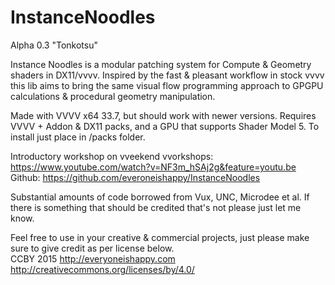 # InstanceNoodles
Alpha 0.3 "Tonkotsu"

Instance Noodles is a  modular patching system for Compute & Geometry shaders in DX11/vvvv.  Inspired by the fast & pleasant workflow in stock vvvv this lib aims to bring the same visual flow programming approach to GPGPU calculations & procedural geometry manipulation.  

Made with VVVV x64 33.7, but should work with newer versions. Requires VVVV + Addon & DX11 packs, and a GPU that supports Shader Model 5.  To install just place in /packs folder. 

Introductory workshop on vveekend vvorkshops: https://www.youtube.com/watch?v=NF3m_hSAj2g&feature=youtu.be
Github: https://github.com/everoneishappy/InstanceNoodles

Substantial amounts of code borrowed from Vux, UNC, Microdee et al. If there is something that should be credited that's not please just let me know.

Feel free to use in your creative & commercial projects, just please make sure to give credit as per license below.  
CCBY 2015 http://everyoneishappy.com
http://creativecommons.org/licenses/by/4.0/


